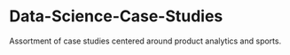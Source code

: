 # Data-Science-Case-Studies

Assortment of case studies centered around product analytics and sports.
